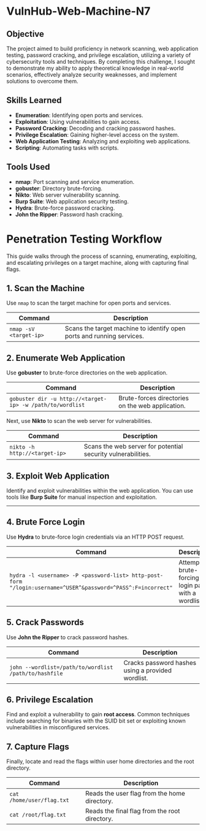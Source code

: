 # VulnHub-Web-Machine-N7

## Objective

The project aimed to build proficiency in network scanning, web application testing, password cracking, and privilege escalation, utilizing a variety of cybersecurity tools and techniques. By completing this challenge, I sought to demonstrate my ability to apply theoretical knowledge in real-world scenarios, effectively analyze security weaknesses, and implement solutions to overcome them.

## Skills Learned

- **Enumeration**: Identifying open ports and services.
- **Exploitation**: Using vulnerabilities to gain access.
- **Password Cracking**: Decoding and cracking password hashes.
- **Privilege Escalation**: Gaining higher-level access on the system.
- **Web Application Testing**: Analyzing and exploiting web applications.
- **Scripting**: Automating tasks with scripts.

## Tools Used

- **nmap**: Port scanning and service enumeration.
- **gobuster**: Directory brute-forcing.
- **Nikto**: Web server vulnerability scanning.
- **Burp Suite**: Web application security testing.
- **Hydra**: Brute-force password cracking.
- **John the Ripper**: Password hash cracking.


# Penetration Testing Workflow

This guide walks through the process of scanning, enumerating, exploiting, and escalating privileges on a target machine, along with capturing final flags.

## 1. Scan the Machine

Use `nmap` to scan the target machine for open ports and services.

| Command | Description |
|---------|-------------|
| `nmap -sV <target-ip>` | Scans the target machine to identify open ports and running services. |

## 2. Enumerate Web Application

Use **gobuster** to brute-force directories on the web application.

| Command | Description |
|---------|-------------|
| `gobuster dir -u http://<target-ip> -w /path/to/wordlist` | Brute-forces directories on the web application. |

Next, use **Nikto** to scan the web server for vulnerabilities.

| Command | Description |
|---------|-------------|
| `nikto -h http://<target-ip>` | Scans the web server for potential security vulnerabilities. |

## 3. Exploit Web Application

Identify and exploit vulnerabilities within the web application. You can use tools like **Burp Suite** for manual inspection and exploitation.

---

## 4. Brute Force Login

Use **Hydra** to brute-force login credentials via an HTTP POST request.

| Command | Description |
|---------|-------------|
| `hydra -l <username> -P <password-list> http-post-form "/login:username=^USER^&password=^PASS^:F=incorrect"` | Attempts brute-forcing the login page with a wordlist. |

## 5. Crack Passwords

Use **John the Ripper** to crack password hashes.

| Command | Description |
|---------|-------------|
| `john --wordlist=/path/to/wordlist /path/to/hashfile` | Cracks password hashes using a provided wordlist. |

## 6. Privilege Escalation

Find and exploit a vulnerability to gain **root access**. Common techniques include searching for binaries with the SUID bit set or exploiting known vulnerabilities in misconfigured services.

## 7. Capture Flags

Finally, locate and read the flags within user home directories and the root directory.

| Command | Description |
|---------|-------------|
| `cat /home/user/flag.txt` | Reads the user flag from the home directory. |
| `cat /root/flag.txt` | Reads the final flag from the root directory. |

